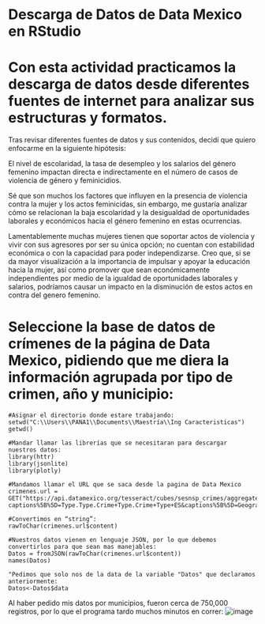 # Descarga de Datos de Data Mexico en RStudio
# Con esta actividad practicamos la descarga de datos desde diferentes fuentes de internet para analizar sus estructuras y formatos.

Tras revisar diferentes fuentes de datos y sus contenidos, decidí que quiero enfocarme en la siguiente hipótesis:

El nivel de escolaridad, la tasa de desempleo y los salarios del género femenino impactan directa e indirectamente en el número de casos de violencia de género y feminicidios. 

Sé que son muchos los factores que influyen en la presencia de violencia contra la mujer y los actos feminicidas, sin embargo, me gustaría analizar cómo se relacionan la baja escolaridad y la desigualdad de oportunidades laborales y económicos hacia el género femenino en estas ocurrencias. 

Lamentablemente muchas mujeres tienen que soportar actos de violencia y vivir con sus agresores por ser su única opción; no cuentan con estabilidad económica o con la capacidad para poder independizarse. Creo que, si se da mayor visualización a la importancia de impulsar y apoyar la educación hacia la mujer, así como promover que sean económicamente independientes por medio de la igualdad de oportunidades laborales y salarios, podríamos causar un impacto en la disminución de estos actos en contra del genero femenino. 

# Seleccione la base de datos de crímenes de la página de Data Mexico, pidiendo que me diera la información agrupada por tipo de crimen, año y municipio:
```{r}
#Asignar el directorio donde estare trabajando:
setwd("C:\\Users\\PANA1\\Documents\\Maestría\\Ing Caracteristicas")
getwd()
```

```{r}
#Mandar llamar las librerías que se necesitaran para descargar nuestros datos:
library(httr)
library(jsonlite)
library(plotly)

```

```{r}
#Mandamos llamar el URL que se saca desde la pagina de Data Mexico 
crimenes.url = GET("https://api.datamexico.org/tesseract/cubes/sesnsp_crimes/aggregate.jsonrecords?captions%5B%5D=Type.Type.Crime+Type.Crime+Type+ES&captions%5B%5D=Geography.Geography.Municipality.Municipality+ES&drilldowns%5B%5D=Type.Type.Crime+Type&drilldowns%5B%5D=Date.Date.Year&drilldowns%5B%5D=Geography.Geography.Municipality&measures%5B%5D=Value&parents=false&sparse=false")

#Convertimos en “string”:
rawToChar(crimenes.url$content)

#Nuestros datos vienen en lenguaje JSON, por lo que debemos convertirlos para que sean mas manejables:
Datos = fromJSON(rawToChar(crimenes.url$content))
names(Datos)

"Pedimos que solo nos de la data de la variable "Datos" que declaramos anteriormente:
Datos<-Datos$data

```


Al haber pedido mis datos por municipios, fueron cerca de 750,000 registros, por lo que el programa tardo muchos minutos en correr:
![image](https://user-images.githubusercontent.com/111605081/186813470-7d851a5b-6173-4b29-b85f-d836ddc33438.png)
